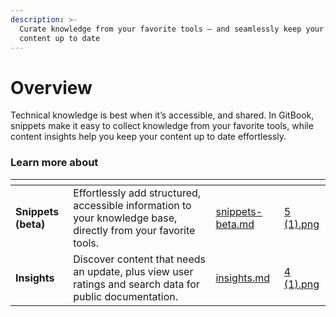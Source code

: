 ```yaml
---
description: >-
  Curate knowledge from your favorite tools — and seamlessly keep your GitBook
  content up to date
---
```


# Overview

Technical knowledge is best when it’s accessible, and shared. In GitBook, snippets make it easy to collect knowledge from your favorite tools, while content insights help you keep your content up to date effortlessly.

### Learn more about

<table data-card-size="large" data-view="cards"><thead><tr><th></th><th></th><th data-hidden data-card-target data-type="content-ref"></th><th data-hidden data-card-cover data-type="files"></th></tr></thead><tbody><tr><td><strong>Snippets (beta)</strong></td><td>Effortlessly add structured, accessible information to your knowledge base, directly from your favorite tools.</td><td><a href="snippets-beta.md">snippets-beta.md</a></td><td><a href="../.gitbook/assets/5 (1).png">5 (1).png</a></td></tr><tr><td><strong>Insights</strong></td><td>Discover content that needs an update, plus view user ratings and search data for public documentation.</td><td><a href="insights.md">insights.md</a></td><td><a href="../.gitbook/assets/4 (1).png">4 (1).png</a></td></tr></tbody></table>

